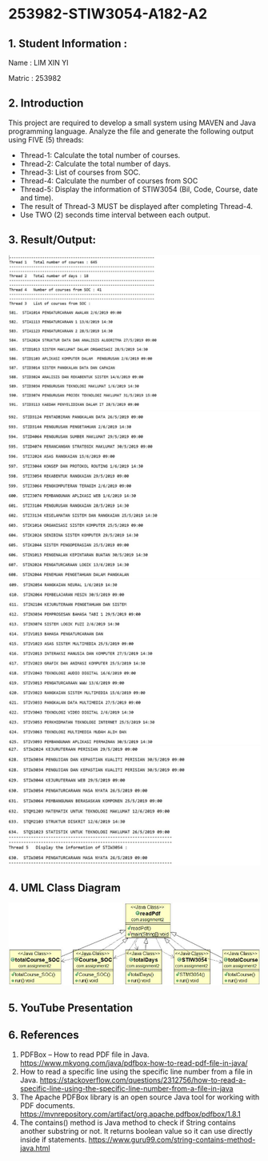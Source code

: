 # 253982-STIW3054-A182-A2
## 1. Student Information :
Name : LIM XIN YI

Matric : 253982

## 2. Introduction 
This project are required to develop a small system using MAVEN and Java programming language. 
Analyze the file and generate the following output using FIVE (5) threads:

* Thread-1: Calculate the total number of courses.
* Thread-2: Calculate the total number of days.
* Thread-3: List of courses from SOC.
* Thread-4: Calculate the number of courses from SOC
* Thread-5: Display the information of STIW3054 (Bil, Code, Course, date and time).
* The result of Thread-3 MUST be displayed after completing Thread-4.
* Use TWO (2) seconds time interval between each output.

## 3. Result/Output:
![output1](https://github.com/limxinyii/253982-STIW3054-A182-A2/blob/master/output1.JPG)
![output2](https://github.com/limxinyii/253982-STIW3054-A182-A2/blob/master/output2.JPG)
![output3](https://github.com/limxinyii/253982-STIW3054-A182-A2/blob/master/output3.JPG)
![output4](https://github.com/limxinyii/253982-STIW3054-A182-A2/blob/master/output4.JPG)

## 4. UML Class Diagram
![classDiagram](https://github.com/limxinyii/253982-STIW3054-A182-A2/blob/master/classDiagram.jpg)

## 5. YouTube Presentation

## 6. References
1. PDFBox – How to read PDF file in Java.
https://www.mkyong.com/java/pdfbox-how-to-read-pdf-file-in-java/
2. How to read a specific line using the specific line number from a file in Java.
https://stackoverflow.com/questions/2312756/how-to-read-a-specific-line-using-the-specific-line-number-from-a-file-in-java
3. The Apache PDFBox library is an open source Java tool for working with PDF documents.
https://mvnrepository.com/artifact/org.apache.pdfbox/pdfbox/1.8.1
4. The contains() method is Java method to check if String contains another substring or not. It returns boolean value so it can use directly inside if statements.
https://www.guru99.com/string-contains-method-java.html
